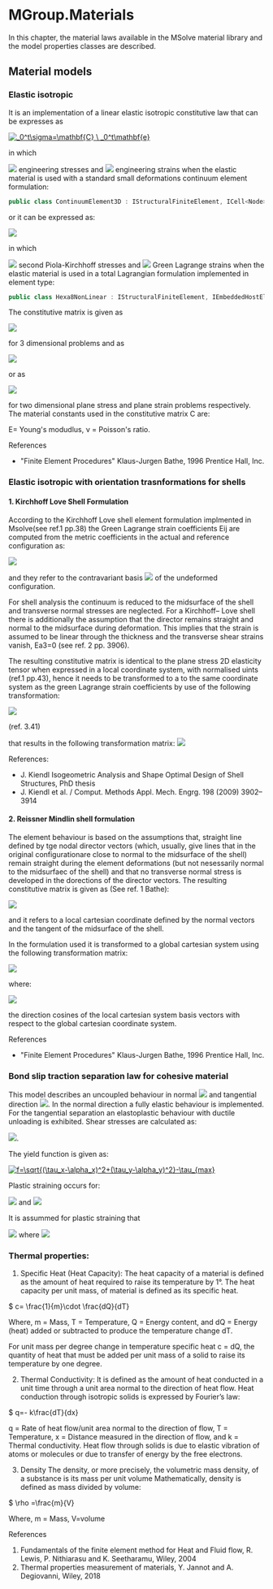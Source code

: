 # MGroup.Materials
In this chapter, the material laws available in the MSolve material library and the model properties classes are described.
## Material models

### Elastic isotropic 
It is an implementation of a linear elastic isotropic constitutive law
that can be expresses as 

<a href="https://www.codecogs.com/eqnedit.php?latex=_0^t\sigma=\mathbf{C}&space;\&space;_0^t\mathbf{e}" target="_blank"><img src="https://latex.codecogs.com/gif.latex?_0^t\sigma=\mathbf{C}&space;\&space;_0^t\mathbf{e}" title="_0^t\sigma=\mathbf{C} \ _0^t\mathbf{e}" /></a>

in which 

<a target="_blank"><img src="https://latex.codecogs.com/gif.latex?_0^t\sigma="  /></a>  engineering stresses and   <a target="_blank"><img src="https://latex.codecogs.com/gif.latex?_0^te="  /></a> engineering strains 
when the elastic material is used with a standard small deformations continuum element formulation: 
```c#
public class ContinuumElement3D : IStructuralFiniteElement, ICell<Node>
```

or it can be expressed as:

<a target="_blank"><img src="https://latex.codecogs.com/gif.latex?_0^t\/S=\mathbf{C}&space;\&space;_0^t\mathbf{\epsilon}"  /></a>

in which 

<a target="_blank"><img src="https://latex.codecogs.com/gif.latex?_0^t\/S="  /></a>  second Piola-Kirchhoff stresses and   <a target="_blank"><img src="https://latex.codecogs.com/gif.latex?_0^t\epsilon="  /></a> Green Lagrange strains 
when the elastic material is used in a total Lagrangian formulation implemented in element type: 
```c#
public class Hexa8NonLinear : IStructuralFiniteElement, IEmbeddedHostElement
```
The constitutive matrix is given as 

<a target="_blank"><img src="https://latex.codecogs.com/gif.latex?C=\frac{E(1-\nu)}{(1+\nu)(1-2\nu)}\begin{bmatrix} 
1 & \frac{\nu}{1-\nu} & \frac{\nu}{1-\nu} & & & \\
\frac{\nu}{1-\nu} & 1 & \frac{\nu}{1-\nu} & & & \\
\frac{\nu}{1-\nu} & \frac{\nu}{1-\nu} & 1 & & & \\
& & & \frac{1- 2\nu}{2(1-\nu)} & & \\
& & & & \frac{1- 2\nu}{2(1-\nu)} & \\
& & & & & \frac{1- 2\nu}{2(1-\nu)} \\
\end{bmatrix}"  /></a>

for 3 dimensional problems and as 

<a target="_blank"><img src="https://latex.codecogs.com/gif.latex?C=\frac{E}{1-\nu^2}\begin{bmatrix} 
1 & \nu &  \\
\nu & 1 &  \\
& & \frac{1-\nu}{\nu}\\
\end{bmatrix}"  /></a>

or as

<a target="_blank"><img src="https://latex.codecogs.com/gif.latex?C=\frac{E(1-\nu)}{(1+\nu)(1-2\nu)}\begin{bmatrix} 
1 & \frac{\nu}{(1-\nu)} &  \\
\frac{\nu}{(1-\nu)} & 1 &  \\
& & \frac{1-2\nu}{2(1-\nu)}\\
\end{bmatrix}"  /></a>

for two dimensional plane stress and plane strain problems respectively.
The material constants used in the constitutive matrix C are:

  E= Young's modudlus, ν = Poisson's ratio.

References
- "Finite Element Procedures" Klaus-Jurgen Bathe, 1996 Prentice Hall, Inc. 

### Elastic isotropic with orientation trasnformations for shells

#### 1. Kirchhoff Love Shell Formulation 

According to the Kirchhoff Love shell element formulation implmented in Msolve(see ref.1 pp.38) the Green Lagrange strain coefficients
 Eij are computed from the metric coefficients in the actual and reference configuration as:

<a target="_blank"><img src="https://latex.codecogs.com/gif.latex?E_{ij}=\frac{1}{2}(g_{ij}-G_{ij})"  /></a>

and they refer to the contravariant basis <a target="_blank"><img src="https://latex.codecogs.com/gif.latex?\boldsymbol{G^{i}}\otimes\boldsymbol{G^{j}}"  /></a> of the undeformed configuration.

For shell analysis the continuum is reduced to the midsurface of the shell and transverse normal stresses are neglected. For a Kirchhoff–
Love shell there is additionally the assumption that the director remains straight and normal to the midsurface during
deformation. This implies that the strain is assumed to be linear through the thickness and the transverse shear strains vanish,
Ea3=0 (see ref. 2 pp. 3906). 

The resulting constitutive matrix is identical to the plane stress 2D elasticity tensor when expressed 
in a local coordinate system, with normalised uints (ref.1 pp.43), hence it needs to be transformed to a 
to the same coordinate system as the green Lagrange strain coefficients by use of the following transformation:

<a target="_blank"><img src="https://latex.codecogs.com/gif.latex?\bar{E}_{\gamma\delta} =E_{\alpha \beta }(\boldsymbol{E}_{\gamma } \boldsymbol{G}^{\alpha})(\boldsymbol{G}^{\beta}\boldsymbol{E}_{\delta })"  /></a>

(ref. 3.41)

that results in the following transformation matrix:
<a target="_blank"><img src="https://latex.codecogs.com/gif.latex?\begin{bmatrix} 
(\boldsymbol{E}_{1 } \boldsymbol{G}^{1})(\boldsymbol{G}^{1}\boldsymbol{E}_{1}) & (\boldsymbol{E}_{1} \boldsymbol{G}^{2})(\boldsymbol{G}^{2}\boldsymbol{E}_{1}) & (\boldsymbol{E}_{1} \boldsymbol{G}^{1})(\boldsymbol{G}^{2}\boldsymbol{E}_{1}) \\
(\boldsymbol{E}_{2} \boldsymbol{G}^{1})(\boldsymbol{G}^{1}\boldsymbol{E}_{2}) & (\boldsymbol{E}_{2} \boldsymbol{G}^{2})(\boldsymbol{G}^{2}\boldsymbol{E}_{2}) & (\boldsymbol{E}_{2} \boldsymbol{G}^{1})(\boldsymbol{G}^{2}\boldsymbol{E}_{2}) \\
2(\boldsymbol{E}_{2} \boldsymbol{G}^{1})(\boldsymbol{G}^{1}\boldsymbol{E}_{1}) & 2(\boldsymbol{E}_{2} \boldsymbol{G}^{2})(\boldsymbol{G}^{2}\boldsymbol{E}_{1}) & (\boldsymbol{E}_{2} \boldsymbol{G}^{1})(\boldsymbol{G}^{2}\boldsymbol{E}_{1})+(\boldsymbol{E}_{2} \boldsymbol{G}^{2})(\boldsymbol{G}^{1}\boldsymbol{E}_{1}) \\
\end{bmatrix}"  /></a>


References:

 - J. Kiendl  Isogeometric Analysis and Shape Optimal Design of Shell Structures, PhD thesis
 - J. Kiendl et al. / Comput. Methods Appl. Mech. Engrg. 198 (2009) 3902–3914


#### 2. Reissner Mindlin shell formulation

The element behaviour is based on the assumptions that, straight line defined by tge nodal director vectors (which, usually, give lines that in the
original configurationare close to normal to the midsurface of the shell) remain straight during the element deformations (but not nesessarily normal to the midsurfaec of
the shell) and that no transverse normal stress is developed in the dorections of the director vectors. 
The resulting constitutive matrix is given as (See ref. 1 Bathe):

<a target="_blank"><img src="https://latex.codecogs.com/gif.latex?C=\frac{E}{(1-\nu^2)}\begin{bmatrix} 
1 & \nu & 0 & 0 & 0 & 0\\
  & 1 & 0 & 0 & 0 & 0 \\
  &  & 0  & 0 & 0 & 0 \\
& & & \frac{1- \nu}{2} & 0 & 0 \\
& & & & k\frac{1- \nu}{2} & 0\\
& & & & & k\frac{1- \nu}{2} \\
\end{bmatrix}"  /></a>

and it refers to a local cartesian coordinate defined by the normal vectors and the tangent of
the midsurface of the shell.

In the formulation used it is transformed to a global cartesian system using the following transformation matrix:

<a target="_blank"><img src="https://latex.codecogs.com/gif.latex?Q_{sh}=\begin{bmatrix} 
l_1^2 & m_1^2 & n_1^2 & l_1m_1 & m_1n_1 & n_1l_1\\
l_2^2 & m_2^2 & n_2^2 & l_2m_2 & m_2n_2 & n_2l_2\\
l_3^2 & m_3^2 & n_2^2 & l_2m_2 & m_2n_2 & n_2l_2\\
2l_1l_2 & 2m_1m_2 & 2n_1n_2 & l_1m_2+l_2m_1 & m_1n_2+m_2n_1 & n_1l_2+n_2l_1\\
2l_2l_3 & 2m_2m_3 & 2n_2n_3 & l_2m_3+l_3m_2 & m_2n_3+m_3n_2 & n_2l_3+n_3l_2\\
2l_3l_1 & 2m_3m_1 & 2n_3n_1 & l_3m_1+l_1m_3 & m_3n_1+m_1n_3 & n_3l_1+n_1l_3\\
\end{bmatrix}"  /></a>

where:

<a target="_blank"><img src="https://latex.codecogs.com/gif.latex?l_1=cos(e_x,e_r) m_1=cos(e_y,e_r) n_1=cos(e_z,e_r)
l_2=cos(e_x,e_s)  m_2=cos(e_y,e_s) n_2=cos(e_z,e_s)
l_3=cos(e_x,e_t) m_3=cos(e_y,e_t) n_3=cos(e_z,e_t)
"  /></a>

the direction cosines of the local cartesian system basis vectors with respect to the
global cartesian coordinate system.

References
- "Finite Element Procedures" Klaus-Jurgen Bathe, 1996 Prentice Hall, Inc. 

### Bond slip traction separation law for cohesive material
This model describes an uncoupled behaviour in normal <a target="_blank"><img src="https://latex.codecogs.com/gif.latex?\delta_{\nu} "  /></a> and tangential direction
 <a target="_blank"><img src="https://latex.codecogs.com/gif.latex?\delta_{\tau}  "  /></a>.
In the normal direction a fully elastic behaviour is implemented. For the tangential separation an elastoplastic behaviour with ductile
unloading is exhibited. 
Shear stresses are calculated as:

 <a target="_blank"><img src="https://latex.codecogs.com/gif.latex?\\tau=D:(\delta _{\tau}-\delta_{\tau}^p)"  /></a>.

The yield function is given as: 

<a href="https://www.codecogs.com/eqnedit.php?latex=f=\sqrt{(\tau_x-\alpha_x)^2&plus;(\tau_y-\alpha_y)^2}-\tau_{max}" target="_blank"><img src="https://latex.codecogs.com/gif.latex?f=\sqrt{(\tau_x-\alpha_x)^2&plus;(\tau_y-\alpha_y)^2}-\tau_{max}" title="f=\sqrt{(\tau_x-\alpha_x)^2+(\tau_y-\alpha_y)^2}-\tau_{max}" /></a>

Plastic straining occurs for:

<a target="_blank"><img src="https://latex.codecogs.com/gif.latex?f=0"  /></a> and <a target="_blank"><img src="https://latex.codecogs.com/gif.latex?\dot{f}=0"  /></a>

It is assummed for plastic straining that 

<a target="_blank"><img src="https://latex.codecogs.com/gif.latex?\dot{\delta}_p=\lambda m "  /></a> where <a target="_blank"><img src="https://latex.codecogs.com/gif.latex?m=\frac{\partial f }{\partial \tau}"  /></a>

### Thermal properties:
1. Specific Heat (Heat Capacity):
The heat capacity of a material is defined as the amount of heat required to raise its temperature by 1°. The heat capacity per unit mass, of material is defined as its specific heat. 

$ c= \frac{1}{m}\cdot \frac{dQ}{dT}

Where, m = Mass,
T = Temperature,
Q = Energy content, and
dQ = Energy (heat) added or subtracted to produce the temperature change dT.

For unit mass per degree change in temperature specific heat c = dQ, the quantity of heat that must be added per unit mass of a solid to raise its temperature by one degree. 

2. Thermal Conductivity:
It is defined as the amount of heat conducted in a unit time through a unit area normal to the direction of heat flow. Heat conduction through isotropic solids is expressed by Fourier’s law:

$ q=- k\frac{dT}{dx}

q = Rate of heat flow/unit area normal to the direction of flow,
T = Temperature,
x = Distance measured in the direction of flow, and
k = Thermal conductivity.
Heat flow through solids is due to elastic vibration of atoms or molecules or due to transfer of energy by the free electrons.

3. Density
The density, or more precisely, the volumetric mass density, of a substance is its mass per unit volume
Mathematically, density is defined as mass divided by volume:
 
$ \rho =\frac{m}{V}

Where, m = Mass,
V=volume

References 
1) Fundamentals of the finite element method for Heat and Fluid flow, R. Lewis, P. Nithiarasu and K. Seetharamu, Wiley, 2004
2) Thermal properties measurement of materials, Y. Jannot and A. Degiovanni, Wiley, 2018













